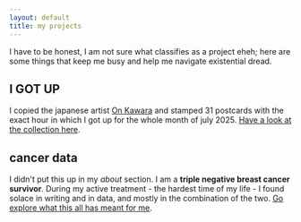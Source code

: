 ```yaml
---
layout: default
title: my projects
---
```


I have to be honest, I am not sure what classifies as a project eheh; here are some things that keep me busy and help me navigate existential dread.

## I GOT UP
I copied the japanese artist [On Kawara](https://onkawara.co.uk/styled-96/) and stamped 31 postcards with the exact hour in which I got up for the whole month of july 2025. [Have a look at the collection here](/pages/i-got-up/).

## cancer data
I didn't put this up in my _about_ section. I am a **triple negative breast cancer survivor**. During my active treatment - the hardest time of my life - I found solace in writing and in data, and mostly in the combination of the two. [Go explore what this all has meant for me](/pages/cancer/).

